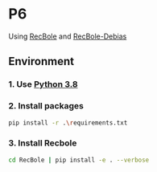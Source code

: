 # P6

Using [RecBole](https://github.com/RUCAIBox/RecBole) and [RecBole-Debias](https://github.com/JingsenZhang/Recbole-Debias/tree/master)

## Environment

### 1. Use [Python 3.8](https://www.python.org/downloads/release/python-380/)

### 2. Install packages

```bash
pip install -r .\requirements.txt
```

### 3. Install Recbole

```bash
cd RecBole | pip install -e . --verbose
```